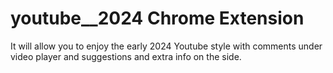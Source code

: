 # youtube__2024 Chrome Extension

It will allow you to enjoy the early 2024 Youtube style with comments under video player and suggestions and extra info on the side.